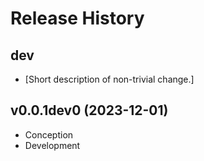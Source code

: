 Release History
===============

dev
---

- \[Short description of non-trivial change.\]

v0.0.1dev0 (2023-12-01)
------------------

- Conception
- Development
